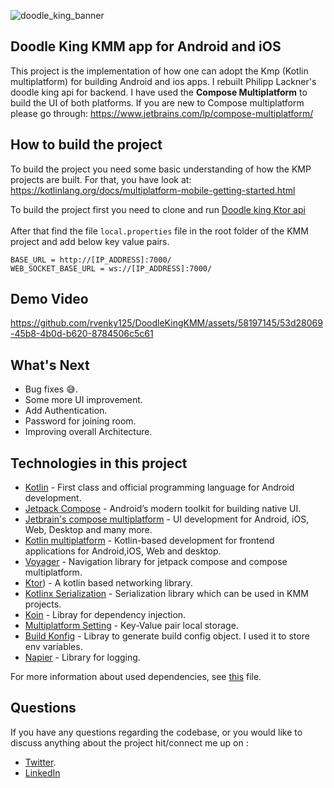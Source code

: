 ![doodle_king_banner](https://github.com/rvenky125/DoodleKingKMM/assets/58197145/9eb8040d-0d1f-40af-aad3-19c589da9241)
## Doodle King KMM app for Android and iOS
This project is the implementation of how one can adopt the Kmp (Kotlin multiplatform) for building Android and ios apps.
I rebuilt Philipp Lackner's doodle king api for backend. I have used the **Compose Multiplatform** to build the
UI of both platforms. If you are new to Compose multiplatform please go through: https://www.jetbrains.com/lp/compose-multiplatform/


## How to build the project
To build the project you need some basic understanding of how the KMP projects are built.
For that, you have look at: https://kotlinlang.org/docs/multiplatform-mobile-getting-started.html<br>

To build the project first you need to clone and run [Doodle king Ktor api](https://github.com/rvenky125/DoodleKingKtor)
<br>
<br>
After that find the file `local.properties` file in the root folder of the KMM project and add below key value pairs.
````text
BASE_URL = http://[IP_ADDRESS]:7000/
WEB_SOCKET_BASE_URL = ws://[IP_ADDRESS]:7000/
````

## Demo Video
https://github.com/rvenky125/DoodleKingKMM/assets/58197145/53d28069-45b8-4b0d-b620-8784506c5c61

## What's Next
- Bug fixes 😅.
- Some more UI improvement.
- Add Authentication.
- Password for joining room.
- Improving overall Architecture.

## Technologies in this project
- [Kotlin](https://kotlinlang.org/) - First class and official programming language for Android development.
- [Jetpack Compose](https://developer.android.com/jetpack/compose) - Android’s modern toolkit for building native UI.
- [Jetbrain's compose multiplatform](https://www.jetbrains.com/lp/compose-multiplatform/) - UI development for Android, iOS, Web, Desktop and many more.
- [Kotlin multiplatform](https://kotlinlang.org/docs/multiplatform-mobile-getting-started.html) - Kotlin-based development for frontend applications for Android,iOS, Web and desktop.
- [Voyager](https://github.com/adrielcafe/voyager) - Navigation library for jetpack compose and compose multiplatform.
- [Ktor](https://github.com/ktorio/ktor)) - A kotlin based networking library.
- [Kotlinx Serialization](https://github.com/Kotlin/kotlinx.serialization) - Serialization library which can be used in KMM projects.
- [Koin](https://github.com/InsertKoinIO/koin) - Libray for dependency injection.
- [Multiplatform Setting](https://github.com/russhwolf/multiplatform-settings) - Key-Value pair local storage.
- [Build Konfig](https://github.com/yshrsmz/BuildKonfig) - Libray to generate build config object. I used it to store env variables.
- [Napier](https://github.com/AAkira/Napier.git) - Library for logging.


For more information about used dependencies, see [this](/buildSrc/src/main/java/Dependencies.kt) file.

## Questions

If you have any questions regarding the codebase, or you would like to discuss anything about the project hit/connect me up on :

- [Twitter](https://twitter.com/r__venky).
- [LinkedIn](https://www.linkedin.com/in/venkatesh-paithireddy-861344197)
